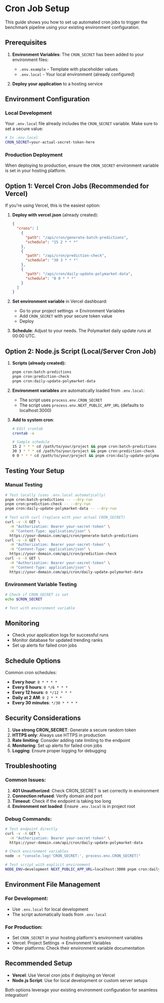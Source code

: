# Cron Job Setup

This guide shows you how to set up automated cron jobs to trigger the benchmark pipeline using your existing environment configuration.

## Prerequisites

1. **Environment Variables**: The `CRON_SECRET` has been added to your environment files:
   - `.env.example` - Template with placeholder values
   - `.env.local` - Your local environment (already configured)

2. **Deploy your application** to a hosting service

## Environment Configuration

### Local Development
Your `.env.local` file already includes the `CRON_SECRET` variable. Make sure to set a secure value:

```bash
# In .env.local
CRON_SECRET=your-actual-secret-token-here
```

### Production Deployment
When deploying to production, ensure the `CRON_SECRET` environment variable is set in your hosting platform.

## Option 1: Vercel Cron Jobs (Recommended for Vercel)

If you're using Vercel, this is the easiest option:

1. **Deploy with vercel.json** (already created):
   ```json
   {
     "crons": [
       {
         "path": "/api/cron/generate-batch-predictions",
         "schedule": "15 2 * * *"
       },
       {
         "path": "/api/cron/prediction-check",
         "schedule": "30 3 * * *"
       },
       {
         "path": "/api/cron/daily-update-polymarket-data",
         "schedule": "0 0 * * *"
       }
     ]
   }
   ```

2. **Set environment variable** in Vercel dashboard:
   - Go to your project settings → Environment Variables
   - Add `CRON_SECRET` with your secure token value
   - Deploy

3. **Schedule**: Adjust to your needs. The Polymarket daily update runs at 00:00 UTC.

## Option 2: Node.js Script (Local/Server Cron Job)

1. **Scripts (already created):**
   ```bash
   pnpm cron:batch-predictions
   pnpm cron:prediction-check
   pnpm cron:daily-update-polymarket-data
   ```

2. **Environment variables** are automatically loaded from `.env.local`:
   - The script uses `process.env.CRON_SECRET`
   - The script uses `process.env.NEXT_PUBLIC_APP_URL` (defaults to localhost:3000)

3. **Add to system cron**:
   ```bash
   # Edit crontab
   crontab -e
   
   # Sample schedule
   15 2 * * * cd /path/to/your/project && pnpm cron:batch-predictions
   30 3 * * * cd /path/to/your/project && pnpm cron:prediction-check
   0 0 * * * cd /path/to/your/project && pnpm cron:daily-update-polymarket-data
   ```

## Testing Your Setup

### Manual Testing
```bash
# Test locally (uses .env.local automatically)
pnpm cron:batch-predictions -- --dry-run
pnpm cron:prediction-check -- --dry-run
pnpm cron:daily-update-polymarket-data -- --dry-run

# Test with curl (replace with your actual CRON_SECRET)
curl -v -X GET \
  -H "Authorization: Bearer your-secret-token" \
  -H "Content-Type: application/json" \
  https://your-domain.com/api/cron/generate-batch-predictions
curl -v -X GET \
  -H "Authorization: Bearer your-secret-token" \
  -H "Content-Type: application/json" \
  https://your-domain.com/api/cron/prediction-check
curl -v -X GET \
  -H "Authorization: Bearer your-secret-token" \
  -H "Content-Type: application/json" \
  https://your-domain.com/api/cron/daily-update-polymarket-data
```

### Environment Variable Testing
```bash
# Check if CRON_SECRET is set
echo $CRON_SECRET

# Test with environment variable
```

## Monitoring
- Check your application logs for successful runs
- Monitor database for updated trending ranks
- Set up alerts for failed cron jobs

## Schedule Options

Common cron schedules:
- **Every hour**: `0 * * * *`
- **Every 6 hours**: `0 */6 * * *`
- **Every 12 hours**: `0 */12 * * *`
- **Daily at 2 AM**: `0 2 * * *`
- **Every 30 minutes**: `*/30 * * * *`

## Security Considerations

1. **Use strong CRON_SECRET**: Generate a secure random token
2. **HTTPS only**: Always use HTTPS in production
3. **Rate limiting**: Consider adding rate limiting to the endpoint
4. **Monitoring**: Set up alerts for failed cron jobs
5. **Logging**: Ensure proper logging for debugging

## Troubleshooting

### Common Issues:
1. **401 Unauthorized**: Check CRON_SECRET is set correctly in environment
2. **Connection refused**: Verify domain and port
3. **Timeout**: Check if the endpoint is taking too long
4. **Environment not loaded**: Ensure `.env.local` is in project root

### Debug Commands:
```bash
# Test endpoint directly
curl -v -X GET \
  -H "Authorization: Bearer your-secret-token" \
  https://your-domain.com/api/cron/daily-update-polymarket-data

# Check environment variables
node -e "console.log('CRON_SECRET:', process.env.CRON_SECRET)"

# Test script with explicit environment
NODE_ENV=development NEXT_PUBLIC_APP_URL=localhost:3000 pnpm cron:daily-update-polymarket-data -- --dry-run
```

## Environment File Management

### For Development:
- Use `.env.local` for local development
- The script automatically loads from `.env.local`

### For Production:
- Set `CRON_SECRET` in your hosting platform's environment variables
- Vercel: Project Settings → Environment Variables
- Other platforms: Check their environment variable documentation

## Recommended Setup

- **Vercel**: Use Vercel cron jobs if deploying on Vercel
- **Node.js Script**: Use for local development or custom server setups

Both options leverage your existing environment configuration for seamless integration! 